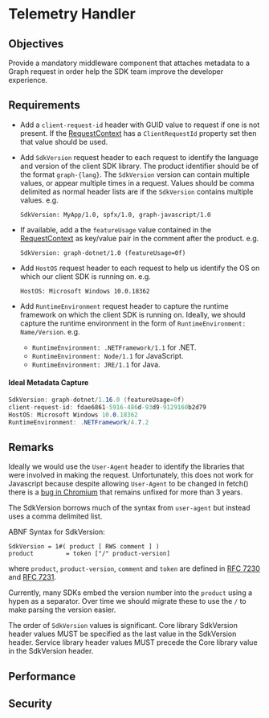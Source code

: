 # Telemetry Handler

## Objectives

Provide a mandatory middleware component that attaches metadata to a Graph request in order help the SDK team improve the developer experience.

## Requirements

- Add a `client-request-id` header with GUID value to request if one is not present.  If the [RequestContext](../middleware/RequestContext.md) has a `ClientRequestId` property set then that value should be used.

- Add `SdkVersion` request header to each request to identify the language and version of the client SDK library. The product identifier should be of the format `graph-{lang}`. The `SdkVersion` version can contain multiple values, or appear multiple times in a request. Values should be comma delimited as normal header lists are if the `SdkVersion` contains multiple values. e.g.

    `SdkVersion: MyApp/1.0, spfx/1.0, graph-javascript/1.0`

- If available, add a the `featureUsage` value contained in the [RequestContext](../middleware/RequestContext.md) as key/value pair in the comment after the product. e.g.

    `SdkVersion: graph-dotnet/1.0 (featureUsage=0f)`

- Add `HostOS` request header to each request to help us identify the OS on which our client SDK is running on. e.g.

    `HostOS: Microsoft Windows 10.0.18362`

- Add `RuntimeEnvironment` request header to capture the runtime framework on which the client SDK is running on. Ideally, we should capture the runtime environment in the form of `RuntimeEnvironment: Name/Version`. e.g.

    - `RuntimeEnvironment: .NETFramework/1.1` for .NET.
    - `RuntimeEnvironment: Node/1.1` for JavaScript.
    - `RuntimeEnvironment: JRE/1.1` for Java.

#### Ideal Metadata Capture
```cs
SdkVersion: graph-dotnet/1.16.0 (featureUsage=0f)
client-request-id: fdae6861-5916-486d-93d9-9129160b2d79
HostOS: Microsoft Windows 10.0.18362
RuntimeEnvironment: .NETFramework/4.7.2
```

## Remarks

Ideally we would use the `User-Agent` header to identify the libraries that were involved in making the request.  Unfortunately, this does not work for Javascript because despite allowing `User-Agent` to be changed in fetch() there is a [bug in Chromium](https://bugs.chromium.org/p/chromium/issues/detail?id=571722) that remains unfixed for more than 3 years.

The SdkVersion borrows much of the syntax from `user-agent` but instead uses a comma delimited list.

ABNF Syntax for SdkVersion:

    SdkVersion = 1#( product [ RWS comment ] )
    product         = token ["/" product-version]

where `product`, `product-version`, `comment` and `token` are defined in [RFC 7230](https://tools.ietf.org/html/rfc7230) and [RFC 7231](https://tools.ietf.org/html/rfc7231).

Currently, many SDKs embed the version number into the `product` using a hypen as a separator.  Over time we should migrate these to use the `/` to make parsing the version easier.

The order of `SdkVersion` values is significant. Core library SdkVersion header values MUST be specified as the last value in the SdkVersion header. Service library header values MUST precede the Core library value in the SdkVersion header.

## Performance

## Security

